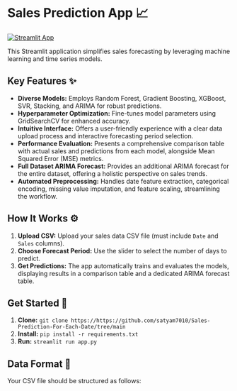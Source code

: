 # Sales Prediction App 📈

[![Streamlit App](https://static.streamlit.io/badges/streamlit_badge_black_white.svg)](https://your-app-url-here)

This Streamlit application simplifies sales forecasting by leveraging machine learning and time series models. 

## Key Features ✨

- **Diverse Models:** Employs Random Forest, Gradient Boosting, XGBoost, SVR, Stacking, and ARIMA for robust predictions.
- **Hyperparameter Optimization:** Fine-tunes model parameters using GridSearchCV for enhanced accuracy.
- **Intuitive Interface:** Offers a user-friendly experience with a clear data upload process and interactive forecasting period selection.
- **Performance Evaluation:** Presents a comprehensive comparison table with actual sales and predictions from each model, alongside Mean Squared Error (MSE) metrics.
- **Full Dataset ARIMA Forecast:**  Provides an additional ARIMA forecast for the entire dataset, offering a holistic perspective on sales trends.
- **Automated Preprocessing:** Handles date feature extraction, categorical encoding, missing value imputation, and feature scaling, streamlining the workflow.

## How It Works ⚙️

1. **Upload CSV:** Upload your sales data CSV file (must include `Date` and `Sales` columns).
2. **Choose Forecast Period:** Use the slider to select the number of days to predict.
3. **Get Predictions:** The app automatically trains and evaluates the models, displaying results in a comparison table and a dedicated ARIMA forecast table.

## Get Started 🚀

1. **Clone:** `git clone https://https://github.com/satyam7010/Sales-Prediction-For-Each-Date/tree/main`
2. **Install:** `pip install -r requirements.txt` 
3. **Run:** `streamlit run app.py`

## Data Format 📄

Your CSV file should be structured as follows:


